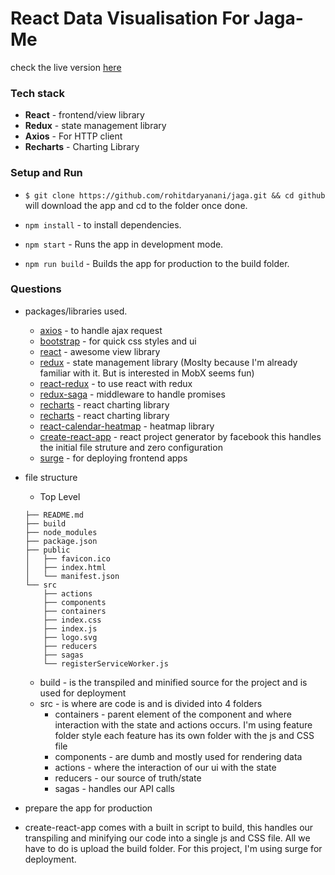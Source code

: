 # React Data Visualisation For Jaga-Me

check the live version [here](http://jaga.surge.sh/)

### Tech stack

- **React** -  frontend/view library
- **Redux** -  state management library
- **Axios** - For HTTP client
- **Recharts** - Charting Library

### Setup and Run

- `$ git clone https://github.com/rohitdaryanani/jaga.git && cd github ` will download the app and cd to the folder once done.

- `npm install` - to install dependencies.
- `npm start` - Runs the app in development mode.
- `npm run build` - Builds the app for production to the build folder.


### Questions

- packages/libraries used.
  - [axios](https://github.com/mzabriskie/axios) - to handle ajax request
  - [bootstrap](https://v4-alpha.getbootstrap.com/) - for quick css styles and ui
  - [react](https://facebook.github.io/react/) - awesome view library
  - [redux](http://redux.js.org/) - state management library (Moslty because I'm already familiar with it. But is interested in MobX seems fun)
  - [react-redux](https://github.com/reactjs/react-redux) - to use react with redux
  - [redux-saga](https://github.com/redux-saga/redux-saga) - middleware to handle promises
  - [recharts](http://recharts.org/#/en-US/) - react charting library
  - [recharts](http://recharts.org/#/en-US/) - react charting library
  - [react-calendar-heatmap](https://github.com/patientslikeme/react-calendar-heatmap) - heatmap library
  - [create-react-app](https://github.com/facebookincubator/create-react-app) - react project generator by facebook this handles the initial file struture and zero configuration
  - [surge](https://surge.sh/) - for deploying frontend apps

- file structure 

  - Top Level
  ```
  ├── README.md
  ├── build
  ├── node_modules
  ├── package.json
  ├── public
  │   ├── favicon.ico
  │   ├── index.html
  │   └── manifest.json
  └── src
      ├── actions
      ├── components
      ├── containers
      ├── index.css
      ├── index.js
      ├── logo.svg
      ├── reducers
      ├── sagas
      └── registerServiceWorker.js
  ```
  - build - is the transpiled and minified source for the project and is used for deployment
  - src - is where are code is and is divided into 4 folders
    - containers - parent element of the component and where interaction with the state and actions occurs. I'm using feature folder style each feature has its own folder with the js and CSS file
    - components - are dumb and mostly used for rendering data
    - actions - where the interaction of our ui with the state
    - reducers - our source of truth/state
    - sagas - handles our API calls

 - prepare the app for production
  - create-react-app comes with a built in script to build, this handles our transpiling and minifying our code into a single js and CSS file. All we have to do is upload the build folder.
  For this project, I'm using surge for deployment.
